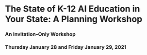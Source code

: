 # The State of K-12 AI Education in Your State: A Planning Workshop
### An Invitation-Only Workshop
### Thursday January 28 and Friday January 29, 2021

